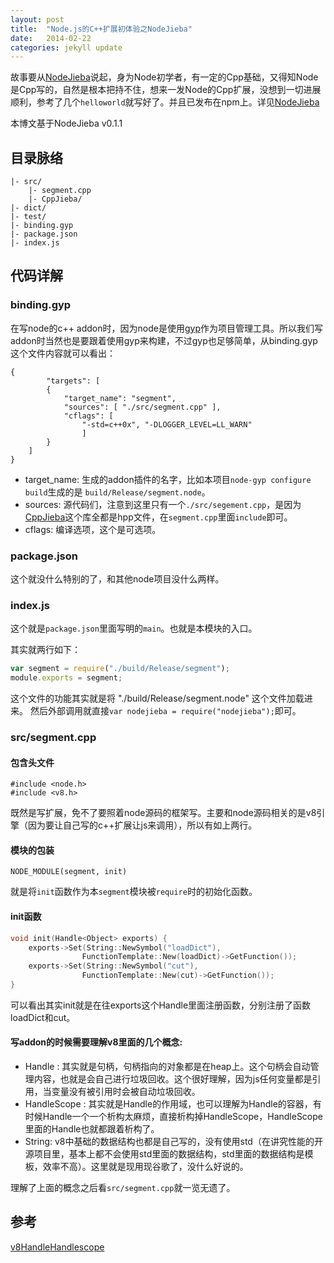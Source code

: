 ```yaml
---
layout: post
title:  "Node.js的C++扩展初体验之NodeJieba"
date:   2014-02-22
categories: jekyll update
---
```


故事要从[NodeJieba]说起，身为Node初学者，有一定的Cpp基础，又得知Node是Cpp写的，自然是根本把持不住，想来一发Node的Cpp扩展，没想到一切进展顺利，参考了几个`helloworld`就写好了。并且已发布在npm上。详见[NodeJieba]

本博文基于NodeJieba v0.1.1

## 目录脉络

```
|- src/
    |- segment.cpp
    |- CppJieba/ 
|- dict/
|- test/
|- binding.gyp
|- package.json
|- index.js
```

## 代码详解

### binding.gyp

在写node的c++ addon时，因为node是使用[gyp]作为项目管理工具。所以我们写addon时当然也是要跟着使用gyp来构建，不过gyp也足够简单，从binding.gyp这个文件内容就可以看出：

```
{
        "targets": [
        {
            "target_name": "segment",
            "sources": [ "./src/segment.cpp" ],
            "cflags": [
                "-std=c++0x", "-DLOGGER_LEVEL=LL_WARN"
                ]
        }
    ]
}
```

* target_name: 生成的addon插件的名字，比如本项目`node-gyp configure build`生成的是 `build/Release/segment.node`。
* sources: 源代码们，注意到这里只有一个`./src/segement.cpp`，是因为[CppJieba]这个库全都是hpp文件，在`segment.cpp`里面`include`即可。
* cflags: 编译选项，这个是可选项。

### package.json

这个就没什么特别的了，和其他node项目没什么两样。


### index.js

这个就是`package.json`里面写明的`main`。也就是本模块的入口。

其实就两行如下：

```js
var segment = require("./build/Release/segment");
module.exports = segment;
```

这个文件的功能其实就是将 "./build/Release/segment.node" 这个文件加载进来。
然后外部调用就直接`var nodejieba = require("nodejieba");`即可。

### src/segment.cpp

#### 包含头文件

```
#include <node.h>
#include <v8.h>
```

既然是写扩展，免不了要照着node源码的框架写。主要和node源码相关的是v8引擎（因为要让自己写的c++扩展让js来调用），所以有如上两行。

#### 模块的包装

`NODE_MODULE(segment, init)`

就是将`init`函数作为本`segment`模块被`require`时的初始化函数。

#### init函数

```cpp
void init(Handle<Object> exports) {
    exports->Set(String::NewSymbol("loadDict"),
                FunctionTemplate::New(loadDict)->GetFunction());
    exports->Set(String::NewSymbol("cut"),
                FunctionTemplate::New(cut)->GetFunction());
}
```

可以看出其实init就是在往exports这个Handle里面注册函数，分别注册了函数loadDict和cut。


#### 写addon的时候需要理解v8里面的几个概念:

* Handle : 其实就是句柄，句柄指向的对象都是在heap上。这个句柄会自动管理内容，也就是会自己进行垃圾回收。这个很好理解，因为js任何变量都是引用，当变量没有被引用时会被自动垃圾回收。
* HandleScope : 其实就是Handle的作用域，也可以理解为Handle的容器，有时候Handle一个一个析构太麻烦，直接析构掉HandleScope，HandleScope里面的Handle也就都跟着析构了。
* String: v8中基础的数据结构也都是自己写的，没有使用std（在讲究性能的开源项目里，基本上都不会使用std里面的数据结构，std里面的数据结构是模板，效率不高）。这里就是现用现谷歌了，没什么好说的。

理解了上面的概念之后看`src/segment.cpp`就一览无遗了。

## 参考

[v8HandleHandlescope]


[NodeJieba]:https://github.com/aszxqw/nodejieba
[CppJieba]:https://github.com/aszxqw/cppjieba
[gyp]:http://en.wikipedia.org/wiki/Generate_Your_Projects
[v8HandleHandlescope]:http://blog.csdn.net/feiyinzilgd/article/details/8249180

